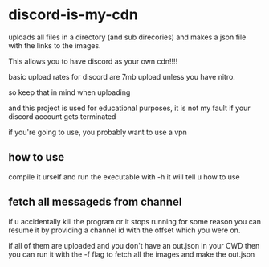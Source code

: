 # discord-is-my-cdn

uploads all files in a directory (and sub direcories) and makes a json file with the links to the images.

This allows you to have discord as your own cdn!!!!

basic upload rates for discord are 7mb upload unless you have nitro.

so keep that in mind when uploading

and this project is used for educational purposes, it is not my fault if your discord account gets terminated

if you're going to use, you probably want to use a vpn

## how to use

compile it urself
and run the executable with -h
it will tell u how to use

## fetch all messageds from channel
if u accidentally kill the program or it stops running for some reason
you can resume it by providing a channel id with the offset which you were on.

if all of them are uploaded and you don't have an out.json in your CWD
then you can run it with the -f flag to fetch all the images and make the out.json
